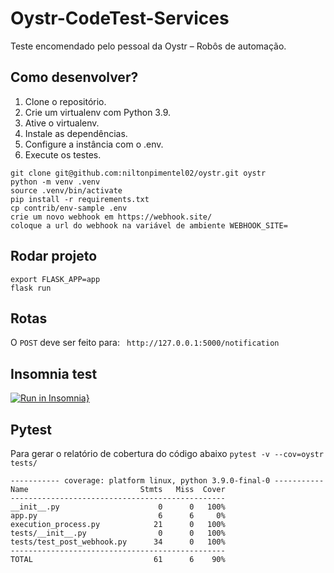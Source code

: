 # Oystr-CodeTest-Services

Teste encomendado pelo pessoal da Oystr – Robôs de automação.

## Como desenvolver?

1. Clone o repositório.
2. Crie um virtualenv com Python 3.9.
3. Ative o virtualenv.
4. Instale as dependências.
5. Configure a instância com o .env.
6. Execute os testes.

```console
git clone git@github.com:niltonpimentel02/oystr.git oystr
python -m venv .venv
source .venv/bin/activate
pip install -r requirements.txt
cp contrib/env-sample .env
crie um novo webhook em https://webhook.site/
coloque a url do webhook na variável de ambiente WEBHOOK_SITE=
```

## Rodar projeto

```console
export FLASK_APP=app
flask run
```

## Rotas

O `POST` deve ser feito para: ` http://127.0.0.1:5000/notification`

## Insomnia test

[![Run in Insomnia}](https://insomnia.rest/images/run.svg)](https://insomnia.rest/run/?label=Run%20in%20Insomnia&uri=https%3A%2F%2Fraw.githubusercontent.com%2Fniltonpimentel02%2Foystr%2Fmain%2Finsomnia.json)

## Pytest
Para gerar o relatório de cobertura do código abaixo `pytest -v --cov=oystr tests/`

```console
----------- coverage: platform linux, python 3.9.0-final-0 -----------
Name                         Stmts   Miss  Cover
------------------------------------------------
__init__.py                      0      0   100%
app.py                           6      6     0%
execution_process.py            21      0   100%
tests/__init__.py                0      0   100%
tests/test_post_webhook.py      34      0   100%
------------------------------------------------
TOTAL                           61      6    90%
```
